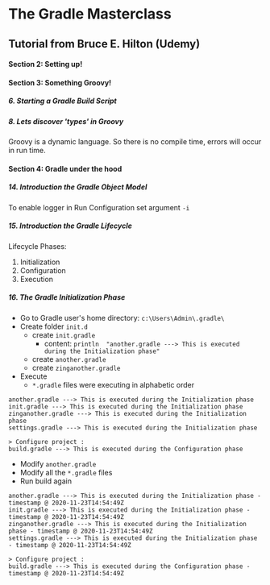# The Gradle Masterclass

## Tutorial from Bruce E. Hilton (Udemy)

#### Section 2: Setting up!

#### Section 3: Something Groovy!

#####  6. Starting a Gradle Build Script

#####  8. Lets discover 'types' in Groovy

Groovy is a dynamic language. So there is no compile time, errors will occur in run time.

#### Section 4: Gradle under the hood

#####  14. Introduction the Gradle Object Model

To enable logger in Run Configuration set argument `-i`

#####  15. Introduction the Gradle Lifecycle

Lifecycle Phases:

1.  Initialization
2.  Configuration
3.  Execution

#####  16. The Gradle Initialization Phase

-  Go to Gradle user's home directory: `c:\Users\Admin\.gradle\`
-  Create folder `init.d`
    -  create `init.gradle`
        -  content: `println  "another.gradle ---> This is executed during the Initialization phase"`
    -  create `another.gradle`
    -  create `zinganother.gradle`
-  Execute
    -  `*.gradle` files were executing in alphabetic order
```
another.gradle ---> This is executed during the Initialization phase
init.gradle ---> This is executed during the Initialization phase
zinganother.gradle ---> This is executed during the Initialization phase
settings.gradle ---> This is executed during the Initialization phase

> Configure project :
build.gradle ---> This is executed during the Configuration phase
```              
-  Modify `another.gradle`
-  Modify all the `*.gradle` files
-  Run build again
```
another.gradle ---> This is executed during the Initialization phase - timestamp @ 2020-11-23T14:54:49Z
init.gradle ---> This is executed during the Initialization phase - timestamp @ 2020-11-23T14:54:49Z
zinganother.gradle ---> This is executed during the Initialization phase - timestamp @ 2020-11-23T14:54:49Z
settings.gradle ---> This is executed during the Initialization phase - timestamp @ 2020-11-23T14:54:49Z

> Configure project :
build.gradle ---> This is executed during the Configuration phase - timestamp @ 2020-11-23T14:54:49Z
```